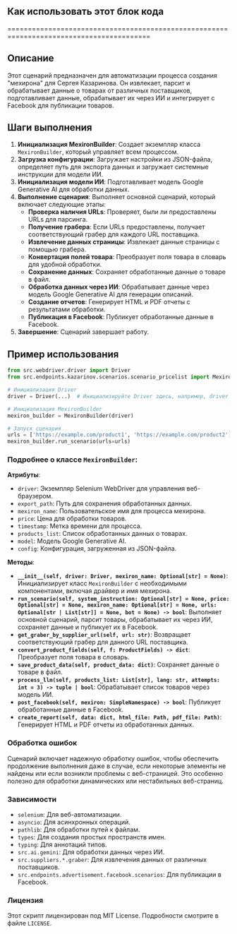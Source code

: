 ## Как использовать этот блок кода
=========================================================================================

Описание
-------------------------
Этот сценарий предназначен для автоматизации процесса создания "мехирона" для Сергея Казаринова. Он извлекает, парсит и обрабатывает данные о товарах от различных поставщиков, подготавливает данные, обрабатывает их через ИИ и интегрирует с Facebook для публикации товаров.

Шаги выполнения
-------------------------
1. **Инициализация MexironBuilder**: Создает экземпляр класса `MexironBuilder`, который управляет всем процессом.
2. **Загрузка конфигурации**: Загружает настройки из JSON-файла, определяет путь для экспорта данных и загружает системные инструкции для модели ИИ.
3. **Инициализация модели ИИ**: Подготавливает модель Google Generative AI для обработки данных.
4. **Выполнение сценария**: Выполняет основной сценарий, который включает следующие этапы:
    - **Проверка наличия URLs**: Проверяет, были ли предоставлены URLs для парсинга.
    - **Получение грабера**: Если URLs предоставлены, получает соответствующий грабер для каждого URL поставщика.
    - **Извлечение данных страницы**: Извлекает данные страницы с помощью грабера.
    - **Конвертация полей товара**: Преобразует поля товара в словарь для удобной обработки.
    - **Сохранение данных**: Сохраняет обработанные данные о товаре в файл.
    - **Обработка данных через ИИ**: Обрабатывает данные через модель Google Generative AI для генерации описаний.
    - **Создание отчетов**: Генерирует HTML и PDF отчеты с результатами обработки.
    - **Публикация в Facebook**: Публикует обработанные данные в Facebook.
5. **Завершение**: Сценарий завершает работу.

Пример использования
-------------------------

```python
from src.webdriver.driver import Driver
from src.endpoints.kazarinov.scenarios.scenario_pricelist import MexironBuilder

# Инициализация Driver
driver = Driver(...)  # Инициализируйте Driver здесь, например, driver = Driver(Chrome)

# Инициализация MexironBuilder
mexiron_builder = MexironBuilder(driver)

# Запуск сценария
urls = ['https://example.com/product1', 'https://example.com/product2']
mexiron_builder.run_scenario(urls=urls)
```

### Подробнее о классе `MexironBuilder`:

**Атрибуты**:

- `driver`: Экземпляр Selenium WebDriver для управления веб-браузером.
- `export_path`: Путь для сохранения обработанных данных.
- `mexiron_name`: Пользовательское имя для процесса мехирона.
- `price`: Цена для обработки товаров.
- `timestamp`: Метка времени для процесса.
- `products_list`: Список обработанных данных о товарах.
- `model`: Модель Google Generative AI.
- `config`: Конфигурация, загруженная из JSON-файла.

**Методы**:

- **`__init__(self, driver: Driver, mexiron_name: Optional[str] = None)`**: Инициализирует класс `MexironBuilder` с необходимыми компонентами, включая драйвер и имя мехирона.
- **`run_scenario(self, system_instruction: Optional[str] = None, price: Optional[str] = None, mexiron_name: Optional[str] = None, urls: Optional[str | List[str]] = None, bot = None) -> bool`**: Выполняет основной сценарий, парсит товары, обрабатывает их через ИИ, сохраняет данные и публикует их в Facebook.
- **`get_graber_by_supplier_url(self, url: str)`**: Возвращает соответствующий грабер для данного URL поставщика.
- **`convert_product_fields(self, f: ProductFields) -> dict`**: Преобразует поля товара в словарь.
- **`save_product_data(self, product_data: dict)`**: Сохраняет данные о товаре в файл.
- **`process_llm(self, products_list: List[str], lang: str, attempts: int = 3) -> tuple | bool`**: Обрабатывает список товаров через модель ИИ.
- **`post_facebook(self, mexiron: SimpleNamespace) -> bool`**: Публикует обработанные данные в Facebook.
- **`create_report(self, data: dict, html_file: Path, pdf_file: Path)`**: Генерирует HTML и PDF отчеты из обработанных данных.


### Обработка ошибок

Сценарий включает надежную обработку ошибок, чтобы обеспечить продолжение выполнения даже в случае, если некоторые элементы не найдены или если возникли проблемы с веб-страницей. Это особенно полезно для обработки динамических или нестабильных веб-страниц. 

### Зависимости

- `selenium`: Для веб-автоматизации.
- `asyncio`: Для асинхронных операций.
- `pathlib`: Для обработки путей к файлам.
- `types`: Для создания простых пространств имен.
- `typing`: Для аннотаций типов.
- `src.ai.gemini`: Для обработки данных через ИИ.
- `src.suppliers.*.graber`: Для извлечения данных от различных поставщиков.
- `src.endpoints.advertisement.facebook.scenarios`: Для публикации в Facebook.

### Лицензия

Этот скрипт лицензирован под MIT License. Подробности смотрите в файле `LICENSE`.